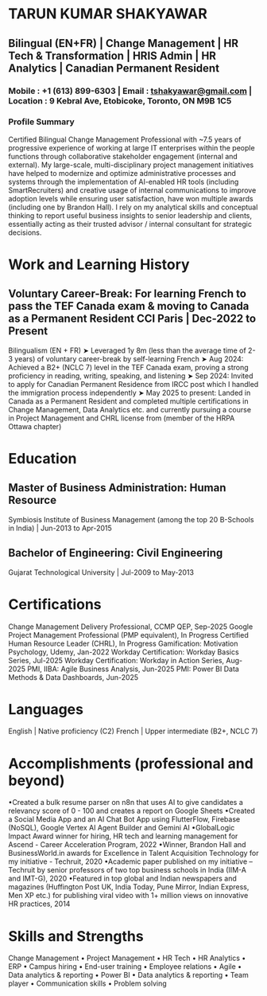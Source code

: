 # TARUN KUMAR SHAKYAWAR
## Bilingual (EN+FR) | Change Management | HR Tech & Transformation | HRIS Admin | HR Analytics | Canadian Permanent Resident
### Mobile : +1 (613) 899-6303 | Email : tshakyawar@gmail.com | Location : 9 Kebral Ave, Etobicoke, Toronto, ON M9B 1C5

### Profile Summary
Certified Bilingual Change Management Professional with ~7.5 years of progressive experience of working at large IT enterprises within the people functions through collaborative stakeholder engagement (internal and external). My large-scale, multi-disciplinary project management initiatives have helped to modernize and optimize administrative processes and systems through the implementation of AI-enabled HR tools (including SmartRecruiters) and creative usage of internal communications to improve adoption levels while ensuring user satisfaction, have won multiple awards (including one by Brandon Hall). I rely on my analytical skills and conceptual thinking to report useful business insights to senior leadership and clients, essentially acting as their trusted advisor / internal consultant for strategic decisions.

# Work and Learning History
## Voluntary Career-Break: For learning French to pass the TEF Canada exam & moving to Canada as a Permanent Resident CCI Paris | Dec-2022 to Present
Bilingualism (EN + FR) ➤ Leveraged 1y 8m (less than the average time of 2-3 years) of voluntary career-break by self-learning French
➤ Aug 2024: Achieved a B2+ (NCLC 7) level in the TEF Canada exam, proving a strong proficiency in reading, writing, speaking, and listening
➤ Sep 2024: Invited to apply for Canadian Permanent Residence from IRCC post which I handled the immigration process independently
➤ May 2025 to present: Landed in Canada as a Permanent Resident and completed multiple certifications in Change Management, Data Analytics etc. and currently pursuing a course in Project Management and CHRL license from (member of the HRPA Ottawa chapter)

# Education
## Master of Business Administration: Human Resource
Symbiosis Institute of Business Management (among the top 20 B-Schools in India) | Jun-2013 to Apr-2015
## Bachelor of Engineering: Civil Engineering
Gujarat Technological University | Jul-2009 to May-2013

# Certifications
Change Management Delivery Professional, CCMP QEP, Sep-2025
Google Project Management Professional (PMP equivalent), In Progress
Certified Human Resource Leader (CHRL), In Progress
Gamification: Motivation Psychology, Udemy, Jan-2022
Workday Certification: Workday Basics Series, Jul-2025
Workday Certification: Workday in Action Series, Aug-2025
PMI, IIBA: Agile Business Analysis, Jun-2025
PMI: Power BI Data Methods & Data Dashboards, Jun-2025

# Languages
English | Native proficiency (C2)
French | Upper intermediate (B2+, NCLC 7)

# Accomplishments (professional and beyond)
•Created a bulk resume parser on n8n that uses AI to give candidates a relevancy score of 0 - 100 and creates a report on Google Sheets
•Created a Social Media App and an AI Chat Bot App using FlutterFlow, Firebase (NoSQL), Google Vertex AI Agent Builder and Gemini AI
•GlobalLogic Impact Award winner for hiring, HR tech and learning management for Ascend - Career Acceleration Program, 2022
•Winner, Brandon Hall and BusinessWorld.in awards for Excellence in Talent Acquisition Technology for my initiative - Techruit, 2020
•Academic paper published on my initiative – Techruit by senior professors of two top business schools in India (IIM-A and IMT-G), 2020
•Featured in top global and Indian newspapers and magazines (Huffington Post UK, India Today, Pune Mirror, Indian Express, Men XP etc.) for publishing viral video with 1+ million views on innovative HR practices, 2014

# Skills and Strengths
Change Management • Project Management • HR Tech • HR Analytics • ERP • Campus hiring • End-user training • Employee relations • Agile • Data analytics & reporting • Power BI • Data analytics & reporting • Team player • Communication skills • Problem solving
